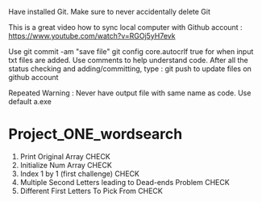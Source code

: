Have installed Git. Make sure to never accidentally delete Git

This is a great video how to sync local computer with Github account : 
https://www.youtube.com/watch?v=RGOj5yH7evk 

Use git commit -am "save file"
git config core.autocrlf true
for when input txt files are added. 
Use comments to help understand code. 
After all the status checking and adding/committing, type : git push
to update files on github account

Repeated Warning : Never have output file with same name as code. Use default a.exe

# Project_ONE_wordsearch

1. Print Original Array CHECK
2. Initialize Num Array CHECK
3. Index 1 by 1 (first challenge) CHECK
4. Multiple Second Letters leading to Dead-ends Problem CHECK
5. Different First Letters To Pick From CHECK

